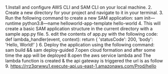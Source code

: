 1.Install and configure AWS CLI and SAM CLI on your local machine.
2. Create a new directory for your project and navigate to it in your terminal.
3. Run the following command to create a new SAM application:
sam init—runtime python3.8—name helloworld-app-template hello-world
4. This will create a basic SAM application structure in the current directory
with a sample
app.py file.
5. edit the contents of app.py with the following code:
def lambda_handler(event, context):
return {
'statusCode': 200,
'body': 'Hello, World!'
}
6. Deploy the application using the following command:
sam build
&&
sam deploy-guided
7.open cloud formation and after some time the app will be deployed
8.open the aws service lambda and
The lambda function is created & the api gateway is triggered the url is as
follow
9. https://rrz3qrwwu1.execute-api.us-east-1.amazonaws.com/Prod/hello
